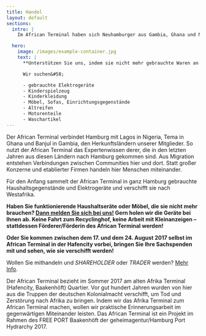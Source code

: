 ```yaml
---
title: Handel
layout: default
sections:
  intro: |
    Im African Terminal haben sich Neuhamburger aus Gambia, Ghana und Nigeria mit Hamburger Kulturschaffenden zusammengetan, um gemeinsam Seehandel zwischen Hamburg und Westafrika zu organisieren. Menschen handeln miteinander, um aus Migration Verbindungen zwischen Communities hier und dort entstehen zu lassen. Machen Sie mit! Alle gewinnen&#58; Sie werden gebrauchte Haushaltsgeräte los, die Neuhamburger qualifizieren sich im Exportgeschäft, und alle lernen mehr darüber, wie der Hafen uns mit der Welt verbindet.

  hero:
    image: /images/example-container.jpg
    text: |
      **Unterstützen Sie uns, indem sie nicht mehr gebrauchte Waren an uns weiter geben. Wir holen Sie kostenlos bei Ihnen zu Hause ab!**

      Wir suchen&#58;

      - gebrauchte Elektrogeräte
      - Kinderspielzeug
      - Kinderkleidung
      - Möbel, Sofas, Einrichtungsgegenstände
      - Altreifen
      - Motorenteile
      - Waschartikel
---
```


Der African Terminal verbindet Hamburg mit Lagos in Nigeria, Tema in Ghana und Banjul in Gambia, den Herkunftsländern unserer Mitglieder. So nutzt der African Terminal das Expertenwissen derer, die in den letzten Jahren aus diesen Ländern nach Hamburg gekommen sind. Aus Migration entstehen Verbindungen zwischen Communities hier und dort. Statt großer Konzerne und etablierter Firmen handeln hier Menschen miteinander.

Für den Anfang sammelt der African Terminal in ganz Hamburg gebrauchte Haushaltsgegenstände und Elektrogeräte und verschifft sie nach Westafrika.

**Haben Sie funktionierende Haushaltseräte oder Möbel, die sie nicht mehr brauchen? [Dann melden Sie sich bei uns!](#contribute) Gern holen wir die Geräte bei Ihnen ab. Keine Fahrt zum Recyclinghof, keine Arbeit mit Kleinanzeigen – stattdessen Förderer/Förderin des African Terminal werden!**

**Oder Sie kommen zwischen dem 17. und dem 24. August 2017 selbst im African Terminal in der Hafencity vorbei, bringen Sie Ihre Sachspenden mit und sehen, wie sie verschifft werden!**

Wollen Sie mithandeln und *SHAREHOLDER* oder *TRADER* werden? [Mehr Info](/about/).

Der African Terminal bezieht im Sommer 2017 am alten Afrika Terminal (Hafencity, Baakenhöft) Quartier. Vor gut hundert Jahren wurden von hier aus die Truppen der deutschen Kolonialmacht verschifft, um Tod und Zerstörung nach Afrika zu bringen. Indem wir das Afrika Terminal zum African Terminal machen, wollen wir praktische Erinnerungsarbeit im gegenwärtigen Miteinander leisten. Das African Terminal ist ein Projekt im Rahmen des FREE PORT Baakenhöft der geheimagentur/Hamburg Port Hydrarchy 2017.
